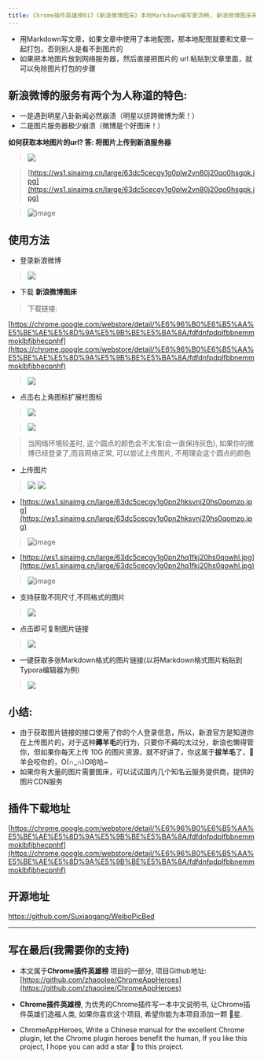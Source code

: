 ```yaml
---
title: Chrome插件英雄榜017《新浪微博图床》本地Markdown编写更流畅, 新浪微博图床来帮忙
---
```

- 用Markdown写文章，如果文章中使用了本地配图，那本地配图就要和文章一起打包，否则别人是看不到图片的
- 如果把本地图片放到网络服务器，然后直接把图片的 url 粘贴到文章里面，就可以免除图片打包的步骤

## 新浪微博的服务有两个为人称道的特色:
- 一是遇到明星八卦新闻必然崩溃（明星以挤跨微博为荣！）
- 二是图片服务器极少崩溃（微博是个好图床！）


**如何获取本地图片的url? 答: 将图片上传到新浪服务器**
> ![](https://v2fy.com/asset/017_xin_lang_wei_bo_tu_chuang/59d165636579464f931cd6691591cbb3.gif)

> [https://ws1.sinaimg.cn/large/63dc5cecgy1g0plw2vn80j20qo0hsgpk.jpg](https://ws1.sinaimg.cn/large/63dc5cecgy1g0plw2vn80j20qo0hsgpk.jpg)

> ![image](https://v2fy.com/asset/017_xin_lang_wei_bo_tu_chuang/16f74037877043e792f8d85a81618a8c.jpeg)


## 使用方法

- 登录新浪微博
> ![](https://v2fy.com/asset/017_xin_lang_wei_bo_tu_chuang/940c170389944a6f8eeb5f44cb1b24b0.png)


- 下载 **新浪微博图床**

> 下载链接:

[https://chrome.google.com/webstore/detail/%E6%96%B0%E6%B5%AA%E5%BE%AE%E5%8D%9A%E5%9B%BE%E5%BA%8A/fdfdnfpdplfbbnemmmoklbfjbhecpnhf](https://chrome.google.com/webstore/detail/%E6%96%B0%E6%B5%AA%E5%BE%AE%E5%8D%9A%E5%9B%BE%E5%BA%8A/fdfdnfpdplfbbnemmmoklbfjbhecpnhf)

> ![](https://v2fy.com/asset/017_xin_lang_wei_bo_tu_chuang/b977a40c15b54488ba4e1d60104d1c90.png)

- 点击右上角图标扩展栏图标
> ![](https://v2fy.com/asset/017_xin_lang_wei_bo_tu_chuang/dadad4f5c2e64901b5f47306550f172c.png)

> ![](https://v2fy.com/asset/017_xin_lang_wei_bo_tu_chuang/885006a07c5148b0a83503dbc091e5ca.png)

> 当网络环境较差时, 这个圆点的颜色会不太准(会一直保持灰色), 如果你的微博已经登录了,而且网络正常, 可以尝试上传图片, 不用理会这个圆点的颜色

- 上传图片
> ![](https://v2fy.com/asset/017_xin_lang_wei_bo_tu_chuang/2e9b52b54d6f4429803f62d5b40ef423.gif)
> ![](https://v2fy.com/asset/017_xin_lang_wei_bo_tu_chuang/ed961aac82004b74aac752499e53906c.png)
- [https://ws1.sinaimg.cn/large/63dc5cecgy1g0pn2hksvnj20hs0qomzo.jpg](https://ws1.sinaimg.cn/large/63dc5cecgy1g0pn2hksvnj20hs0qomzo.jpg)

> ![image](https://v2fy.com/asset/017_xin_lang_wei_bo_tu_chuang/dd9de153611e419285b17df71ef318b5.jpeg)

- [https://ws1.sinaimg.cn/large/63dc5cecgy1g0pn2hq1fkj20hs0qowhl.jpg](https://ws1.sinaimg.cn/large/63dc5cecgy1g0pn2hq1fkj20hs0qowhl.jpg)

> ![image](https://v2fy.com/asset/017_xin_lang_wei_bo_tu_chuang/f3ec67df874243f381b3fdb16816270a.jpeg)


- 支持获取不同尺寸,不同格式的图片
> ![](https://v2fy.com/asset/017_xin_lang_wei_bo_tu_chuang/0f54300804fd40aaace4cc94662adec8.gif)
- 点击即可复制图片链接
> ![](https://v2fy.com/asset/017_xin_lang_wei_bo_tu_chuang/08945ce42ca14f18a211332030996dd9.gif)

- 一键获取多张Markdown格式的图片链接(以将Markdown格式图片粘贴到Typora编辑器为例)
> ![](https://v2fy.com/asset/017_xin_lang_wei_bo_tu_chuang/8786fc9ca21742abad577b2efc8ba050.gif)



## 小结:


- 由于获取图片链接的接口使用了你的个人登录信息，所以，新浪官方是知道你在上传图片的，对于这种**薅羊毛**的行为，只要你不薅的太过分，新浪也懒得管你，但如果你每天上传 10G 的图片资源，就不好讲了，你这属于**拔羊毛**了，🐑羊会咬你的，O(∩_∩)O哈哈~
- 如果你有大量的图片需要图床，可以试试国内几个知名云服务提供商，提供的图片CDN服务

## 插件下载地址

[https://chrome.google.com/webstore/detail/%E6%96%B0%E6%B5%AA%E5%BE%AE%E5%8D%9A%E5%9B%BE%E5%BA%8A/fdfdnfpdplfbbnemmmoklbfjbhecpnhf](https://chrome.google.com/webstore/detail/%E6%96%B0%E6%B5%AA%E5%BE%AE%E5%8D%9A%E5%9B%BE%E5%BA%8A/fdfdnfpdplfbbnemmmoklbfjbhecpnhf)

## 开源地址

https://github.com/Suxiaogang/WeiboPicBed

---

## 写在最后(我需要你的支持)
- 本文属于**Chrome插件英雄榜** 项目的一部分, 项目Github地址: [https://github.com/zhaoolee/ChromeAppHeroes](https://github.com/zhaoolee/ChromeAppHeroes)

- **Chrome插件英雄榜**, 为优秀的Chrome插件写一本中文说明书, 让Chrome插件英雄们造福人类, 如果你喜欢这个项目, 希望你能为本项目添加一颗 🌟星.

- ChromeAppHeroes, Write a Chinese manual for the excellent Chrome plugin, let the Chrome plugin heroes benefit the human, If you like this project, I hope you can add a star 🌟 to this project.



